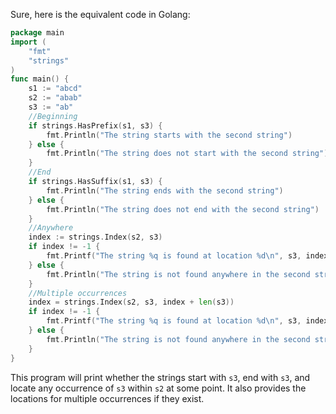 Sure, here is the equivalent code in Golang:

```Go
package main
import (
    "fmt"
	"strings"
)
func main() {
	s1 := "abcd"
	s2 := "abab"
	s3 := "ab" 
	//Beginning
	if strings.HasPrefix(s1, s3) {
		fmt.Println("The string starts with the second string")
	} else {
		fmt.Println("The string does not start with the second string")
	}
	//End
	if strings.HasSuffix(s1, s3) {
		fmt.Println("The string ends with the second string")
	} else {
		fmt.Println("The string does not end with the second string")
	}
	//Anywhere
	index := strings.Index(s2, s3)
	if index != -1 {
		fmt.Printf("The string %q is found at location %d\n", s3, index+len(s2))
	} else {
		fmt.Println("The string is not found anywhere in the second string")
	}
	//Multiple occurrences 
	index = strings.Index(s2, s3, index + len(s3))
	if index != -1 {
		fmt.Printf("The string %q is found at location %d\n", s3, index+len(s2))
	} else {
		fmt.Println("The string is not found anywhere in the second string after first occurrence")
	} 
}
```
This program will print whether the strings start with `s3`, end with `s3`, and locate any occurrence of `s3` within `s2` at some point. It also provides the locations for multiple occurrences if they exist.
